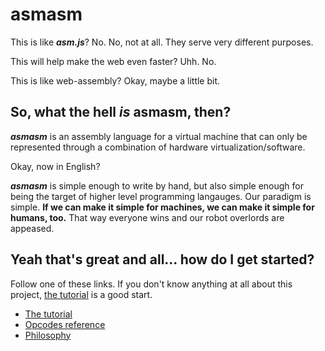 # asmasm
This is like __*asm.js*__? No. No, not at all. They serve very different purposes.

This will help make the web even faster? Uhh. No.

This is like web-assembly? Okay, maybe a little bit.

## So, what the hell *is* asmasm, then?
__*asmasm*__ is an assembly language for a virtual machine that can only be represented through a combination of hardware virtualization/software.

Okay, now in English?

__*asmasm*__ is simple enough to write by hand, but also simple enough for being the target of higher level programming langauges. Our paradigm is simple. __If we can make it simple for machines, we can make it simple for humans, too.__ That way everyone wins and our robot overlords are appeased.

## Yeah that's great and all... how do I get started?

Follow one of these links. If you don't know anything at all about this project, [the tutorial](../docs/opcodes.md) is a good start.

- [The tutorial](./docs/tutorial.md)
- [Opcodes reference](./docs/opcodes.md)
- [Philosophy](./docs/philosophy.md)
